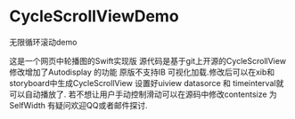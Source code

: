 # CycleScrollViewDemo
无限循环滚动demo

这是一个网页中轮播图的Swift实现版
源代码是基于git上开源的CycleScrollView修改增加了Autodisplay 的功能
原版不支持IB 可视化加载.修改后可以在xib和storyboard中生成CycleScrollView 
设置好uiview datasorce 和 timeinterval就可以自动播放了.
若不想让用户手动控制滑动可以在源码中修改contentsize 为SelfWidth
有疑问欢迎QQ或者邮件探讨. 
